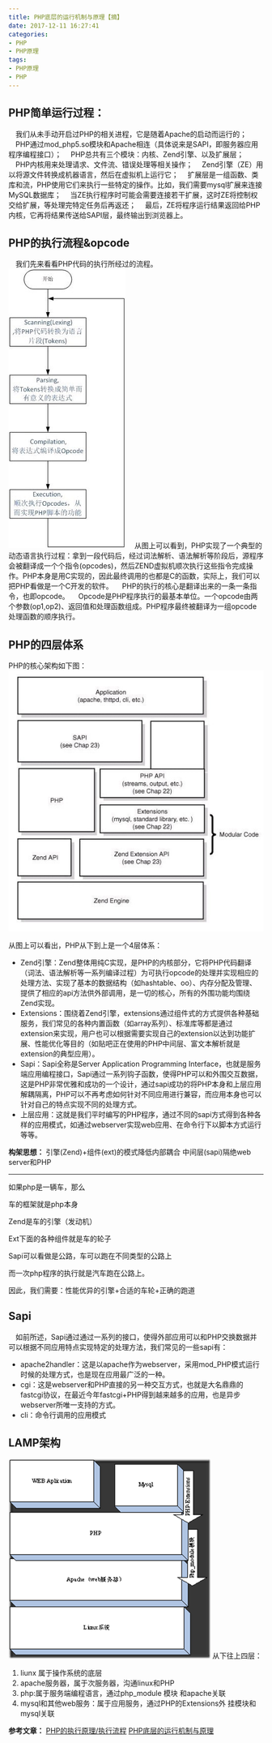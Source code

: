```yaml
---
title: PHP底层的运行机制与原理【摘】
date: 2017-12-11 16:27:41
categories:
- PHP
- PHP原理
tags:
- PHP原理
- PHP
---
```

## PHP简单运行过程：
　我们从未手动开启过PHP的相关进程，它是随着Apache的启动而运行的；
　PHP通过mod_php5.so模块和Apache相连（具体说来是SAPI，即服务器应用程序编程接口）；
　PHP总共有三个模块：内核、Zend引擎、以及扩展层；
　PHP内核用来处理请求、文件流、错误处理等相关操作；
　Zend引擎（ZE）用以将源文件转换成机器语言，然后在虚拟机上运行它；
　扩展层是一组函数、类库和流，PHP使用它们来执行一些特定的操作。比如，我们需要mysql扩展来连接MySQL数据库；
　当ZE执行程序时可能会需要连接若干扩展，这时ZE将控制权交给扩展，等处理完特定任务后再返还；
　最后，ZE将程序运行结果返回给PHP内核，它再将结果传送给SAPI层，最终输出到浏览器上。
<!--more-->

## PHP的执行流程&opcode
　我们先来看看PHP代码的执行所经过的流程。
![](/uploads/2017/12/php_opcode.jpg)
　从图上可以看到，PHP实现了一个典型的动态语言执行过程：拿到一段代码后，经过词法解析、语法解析等阶段后，源程序会被翻译成一个个指令(opcodes)，然后ZEND虚拟机顺次执行这些指令完成操作。PHP本身是用C实现的，因此最终调用的也都是C的函数，实际上，我们可以把PHP看做是一个C开发的软件。
　PHP的执行的核心是翻译出来的一条一条指令，也即opcode。
　Opcode是PHP程序执行的最基本单位。一个opcode由两个参数(op1,op2)、返回值和处理函数组成。PHP程序最终被翻译为一组opcode处理函数的顺序执行。


## PHP的四层体系
PHP的核心架构如下图：
![](/uploads/2017/12/php_core_framework.jpg)

从图上可以看出，PHP从下到上是一个4层体系：

* Zend引擎：Zend整体用纯C实现，是PHP的内核部分，它将PHP代码翻译（词法、语法解析等一系列编译过程）为可执行opcode的处理并实现相应的处理方法、实现了基本的数据结构（如hashtable、oo）、内存分配及管理、提供了相应的api方法供外部调用，是一切的核心，所有的外围功能均围绕Zend实现。
* Extensions：围绕着Zend引擎，extensions通过组件式的方式提供各种基础服务，我们常见的各种内置函数（如array系列）、标准库等都是通过extension来实现，用户也可以根据需要实现自己的extension以达到功能扩展、性能优化等目的（如贴吧正在使用的PHP中间层、富文本解析就是extension的典型应用）。
* Sapi：Sapi全称是Server Application Programming Interface，也就是服务端应用编程接口，Sapi通过一系列钩子函数，使得PHP可以和外围交互数据，这是PHP非常优雅和成功的一个设计，通过sapi成功的将PHP本身和上层应用解耦隔离，PHP可以不再考虑如何针对不同应用进行兼容，而应用本身也可以针对自己的特点实现不同的处理方式。
* 上层应用：这就是我们平时编写的PHP程序，通过不同的sapi方式得到各种各样的应用模式，如通过webserver实现web应用、在命令行下以脚本方式运行等等。

**构架思想：**
引擎(Zend)+组件(ext)的模式降低内部耦合
中间层(sapi)隔绝web server和PHP
**************************************************************************
如果php是一辆车，那么

车的框架就是php本身

Zend是车的引擎（发动机）

Ext下面的各种组件就是车的轮子

Sapi可以看做是公路，车可以跑在不同类型的公路上

而一次php程序的执行就是汽车跑在公路上。

因此，我们需要：性能优异的引擎+合适的车轮+正确的跑道


## Sapi
　如前所述，Sapi通过通过一系列的接口，使得外部应用可以和PHP交换数据并可以根据不同应用特点实现特定的处理方法，我们常见的一些sapi有：

* apache2handler：这是以apache作为webserver，采用mod_PHP模式运行时候的处理方式，也是现在应用最广泛的一种。
* cgi：这是webserver和PHP直接的另一种交互方式，也就是大名鼎鼎的fastcgi协议，在最近今年fastcgi+PHP得到越来越多的应用，也是异步webserver所唯一支持的方式。
* cli：命令行调用的应用模式

## LAMP架构
![](/uploads/2017/12/php_lamp_01.png)
从下往上四层：

1. liunx 属于操作系统的底层
2. apache服务器，属于次服务器，沟通linux和PHP
3. php:属于服务端编程语言，通过php_module 模块 和apache关联
4. mysql和其他web服务：属于应用服务，通过PHP的Extensions外 挂模块和mysql关联

**参考文章：**
[PHP的执行原理/执行流程](https://www.cnblogs.com/hongfei/archive/2012/06/12/2547119.html)
[PHP底层的运行机制与原理](http://www.nowamagic.net/librarys/veda/detail/102)
